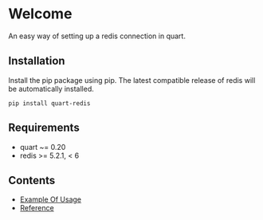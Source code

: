 # Welcome
An easy way of setting up a redis connection in quart.

## Installation
Install the pip package using pip. The latest compatible release of redis will be automatically installed.

```
pip install quart-redis
```

## Requirements
- quart ~= 0.20
- redis >= 5.2.1, < 6

## Contents
- [Example Of Usage](./example.md)
- [Reference](./reference.md)

